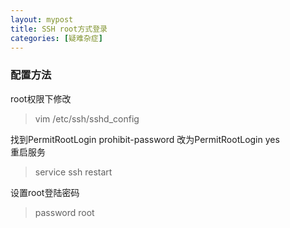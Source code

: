 ```yaml
---
layout: mypost
title: SSH root方式登录
categories: [疑难杂症]
---
```


### 配置方法

root权限下修改

> vim /etc/ssh/sshd_config

找到PermitRootLogin prohibit-password 改为PermitRootLogin yes
<br/>
重启服务

> service ssh restart

设置root登陆密码

> password root





